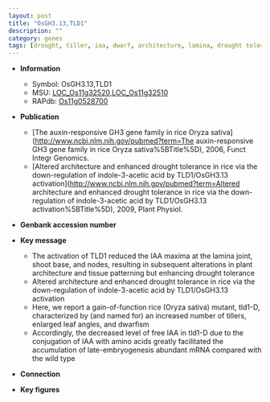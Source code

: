 ```yaml
---
layout: post
title: "OsGH3.13,TLD1"
description: ""
category: genes
tags: [drought, tiller, iaa, dwarf, architecture, lamina, drought tolerance, shoot, leaf]
---
```


* **Information**  
    + Symbol: OsGH3.13,TLD1  
    + MSU: [LOC_Os11g32520](http://rice.plantbiology.msu.edu/cgi-bin/ORF_infopage.cgi?orf=LOC_Os11g32520),[LOC_Os11g32510](http://rice.plantbiology.msu.edu/cgi-bin/ORF_infopage.cgi?orf=LOC_Os11g32510)  
    + RAPdb: [Os11g0528700](http://rapdb.dna.affrc.go.jp/viewer/gbrowse_details/irgsp1?name=Os11g0528700)  

* **Publication**  
    + [The auxin-responsive GH3 gene family in rice Oryza sativa](http://www.ncbi.nlm.nih.gov/pubmed?term=The auxin-responsive GH3 gene family in rice Oryza sativa%5BTitle%5D), 2006, Funct Integr Genomics.
    + [Altered architecture and enhanced drought tolerance in rice via the down-regulation of indole-3-acetic acid by TLD1/OsGH3.13 activation](http://www.ncbi.nlm.nih.gov/pubmed?term=Altered architecture and enhanced drought tolerance in rice via the down-regulation of indole-3-acetic acid by TLD1/OsGH3.13 activation%5BTitle%5D), 2009, Plant Physiol.

* **Genbank accession number**  

* **Key message**  
    + The activation of TLD1 reduced the IAA maxima at the lamina joint, shoot base, and nodes, resulting in subsequent alterations in plant architecture and tissue patterning but enhancing drought tolerance
    + Altered architecture and enhanced drought tolerance in rice via the down-regulation of indole-3-acetic acid by TLD1/OsGH3.13 activation
    + Here, we report a gain-of-function rice (Oryza sativa) mutant, tld1-D, characterized by (and named for) an increased number of tillers, enlarged leaf angles, and dwarfism
    + Accordingly, the decreased level of free IAA in tld1-D due to the conjugation of IAA with amino acids greatly facilitated the accumulation of late-embryogenesis abundant mRNA compared with the wild type

* **Connection**  

* **Key figures**  


